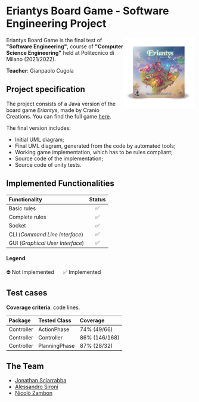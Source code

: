 # Eriantys Board Game - Software Engineering Project

<img src="https://raw.githubusercontent.com/nicolozambon/ing-sw-2022-sciarrabba-sironi-zambon/master/src/main/resources/assets/gui/images/Eriantys_Scatola.png?token=GHSAT0AAAAAABV6XEHJJKE2UVVMDDL6PEGCYVV22XA" width="190" align="right" />

Eriantys Board Game is the final test of **"Software Engineering"**, course of **"Computer Science Engineering"** held at Politecnico di Milano (2021/2022).

**Teacher**: Gianpaolo Cugola

## Project specification
The project consists of a Java version of the board game *Eriantys*, made by Cranio Creations. You can find the full game [here](https://www.craniocreations.it/prodotto/eriantys/).

The final version includes:
* Initial UML diagram;
* Final UML diagram, generated from the code by automated tools;
* Working game implementation, which has to be rules compliant;
* Source code of the implementation;
* Source code of unity tests.

## Implemented Functionalities
| Functionality                    | Status |
|:---------------------------------|:------:|
| Basic rules                      |   ✅    |
| Complete rules                   |   ✅    |
| Socket                           |   ✅    |
| CLI (_Command Line Interface_)   |   ✅    |
| GUI (_Graphical User Interface_) |   ✅    |

#### Legend
⛔ Not Implemented &nbsp;&nbsp;&nbsp;&nbsp; ✅ Implemented

## Test cases

**Coverage criteria**: code lines.

| Package    | Tested Class  | Coverage      |
|:-----------|:--------------|:--------------|
| Controller | ActionPhase   | 74% (49/66)   |
| Controller | Controller    | 86% (146/168) |
| Controller | PlanningPhase | 87% (28/32)   |

## The Team
* [Jonathan Sciarrabba](https://github.com/jonnysciar)
* [Alessandro Sironi](https://github.com/alessandrosironi)
* [Nicolò Zambon](https://github.com/nicolozambon)